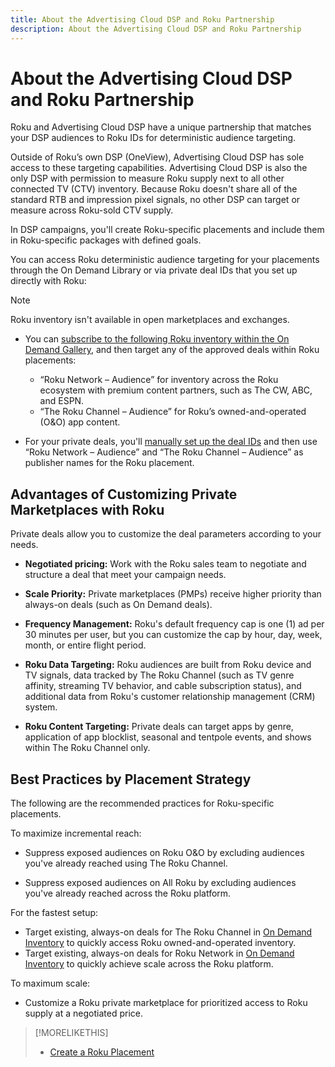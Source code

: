 ```yaml
---
title: About the Advertising Cloud DSP and Roku Partnership
description: About the Advertising Cloud DSP and Roku Partnership
---
```


# About the Advertising Cloud DSP and Roku Partnership

Roku and Advertising Cloud DSP have a unique partnership that matches your DSP audiences to Roku IDs for deterministic audience targeting.

Outside of Roku’s own DSP (OneView), Advertising Cloud DSP has sole access to these targeting capabilities. Advertising Cloud DSP is also the only DSP with permission to measure Roku supply next to all other connected TV (CTV) inventory. Because Roku doesn't share all of the standard RTB and impression pixel signals, no other DSP can target or measure across Roku-sold CTV supply.

In DSP campaigns, you'll create Roku-specific placements and include them in Roku-specific packages with defined goals.

You can access Roku deterministic audience targeting for your placements through the On Demand Library or via private deal IDs that you set up directly with Roku:

>[!NOTE]
>
>Roku inventory isn't available in open marketplaces and exchanges.

* You can [subscribe to the following Roku inventory within the On Demand Gallery](/help/dsp/inventory/on-demand-inventory-subscribe.md), and then target any of the approved deals within Roku placements:

    * “Roku Network – Audience” for inventory across the Roku ecosystem with premium content partners, such as The CW, ABC, and ESPN.
    * “The Roku Channel – Audience” for Roku’s owned-and-operated (O&O) app content.

* For your private deals, you'll [manually set up the deal IDs](/help/dsp/inventory/deal-id-create.md) and then use “Roku Network – Audience” and “The Roku Channel – Audience” as publisher names for the Roku placement. <!-- I don't see those strings in either deal ID settings or in the Inventory section of Roku placements. Clarify this. -->

## Advantages of Customizing Private Marketplaces with Roku

Private deals allow you to customize the deal parameters according to your needs.

* **Negotiated pricing:** Work with the Roku sales team to negotiate and structure a deal that meet your campaign needs.

* **Scale Priority:** Private marketplaces (PMPs) receive higher priority than always-on deals (such as On Demand deals).

* **Frequency Management:** Roku's default frequency cap is one (1) ad per 30 minutes per user, but you can customize the cap by hour, day, week, month, or entire flight period.<!-- Within the DSP placement settings? NO - you negotiate this with Roku, but Christine to confirm with Amanda whether you should be able to edit this in placement. -->

* **Roku Data Targeting:** Roku audiences are built from Roku device and TV signals, data tracked by The Roku Channel (such as TV genre affinity, streaming TV behavior, and cable subscription status), and additional data from Roku's customer relationship management (CRM) system.

* **Roku Content Targeting:** Private deals can target apps by genre, application of app blocklist, seasonal and tentpole events, and shows within The Roku Channel only.

## Best Practices by Placement Strategy

 The following are the recommended practices for Roku-specific placements.

To maximize incremental reach:

* Suppress exposed audiences on Roku O&O by excluding audiences you've already reached using The Roku Channel.

* Suppress exposed audiences on All Roku by excluding audiences you've already reached across the Roku platform.

For the fastest setup:

* Target existing, always-on deals for The Roku Channel in [On Demand Inventory](/help/dsp/inventory/on-demand-inventory-subscribe.md) to quickly access Roku owned-and-operated inventory.
* Target existing, always-on deals for Roku Network in [On Demand Inventory](/help/dsp/inventory/on-demand-inventory-subscribe.md) to quickly achieve scale across the Roku platform.

To maximum scale:

* Customize a Roku private marketplace for prioritized access to Roku supply at a negotiated price.

>[!MORELIKETHIS]
>
>* [Create a Roku Placement](/help/dsp/campaign-management/placements/placement-create-roku.md)
